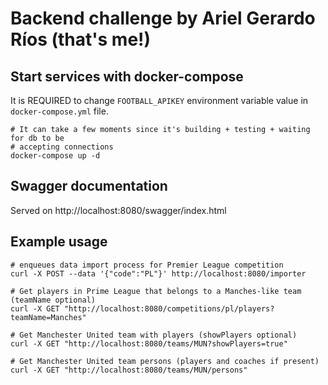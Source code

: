 # Backend challenge by Ariel Gerardo Ríos (that's me!)

## Start services with docker-compose
It is REQUIRED to change `FOOTBALL_APIKEY` environment variable value in
`docker-compose.yml` file.

```
# It can take a few moments since it's building + testing + waiting for db to be
# accepting connections
docker-compose up -d
```

## Swagger documentation
Served on http://localhost:8080/swagger/index.html

## Example usage
```
# enqueues data import process for Premier League competition
curl -X POST --data '{"code":"PL"}' http://localhost:8080/importer

# Get players in Prime League that belongs to a Manches-like team (teamName optional)
curl -X GET "http://localhost:8080/competitions/pl/players?teamName=Manches"

# Get Manchester United team with players (showPlayers optional)
curl -X GET "http://localhost:8080/teams/MUN?showPlayers=true"

# Get Manchester United team persons (players and coaches if present)
curl -X GET "http://localhost:8080/teams/MUN/persons"
```